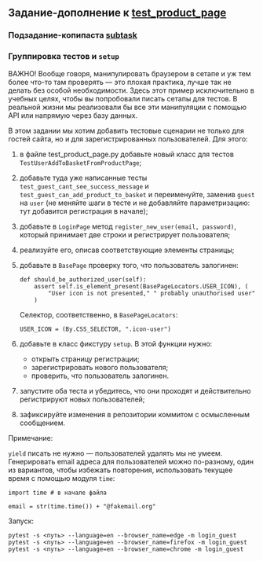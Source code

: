 ## Задание-дополнение к [test_product_page](../solutions/page_object/test_product_page.py)

### Подзадание-копипаста [subtask](../tasks/subtask_grouping_and_setup.md)

### Группировка тестов и `setup`

ВАЖНО! Вообще говоря, манипулировать браузером в сетапе и уж тем более что-то там проверять — это плохая практика, лучше
так не делать без особой необходимости. Здесь этот пример исключительно в учебных целях, чтобы вы попробовали писать
сетапы для тестов. В реальной жизни мы реализовали бы все эти манипуляции с помощью API или напрямую через базу данных.

В этом задании мы хотим добавить тестовые сценарии не только для гостей сайта, но и для зарегистрированных
пользователей. Для этого:

1) в файле test_product_page.py добавьте новый класс для тестов `TestUserAddToBasketFromProductPage`;
2) добавьте туда уже написанные тесты `test_guest_cant_see_success_message` и `test_guest_can_add_product_to_basket` и
   переименуйте, заменив `guest` на `user` (не меняйте шаги в тесте и не добавляйте параметризацию: тут добавится
   регистрация в начале);
3) добавьте в `LoginPage` метод `register_new_user(email, password)`, который принимает две строки и регистрирует
   пользователя;
4) реализуйте его, описав соответствующие элементы страницы;
5) добавьте в `BasePage` проверку того, что пользователь залогинен:

   ```
   def should_be_authorized_user(self):
       assert self.is_element_present(BasePageLocators.USER_ICON), (
           "User icon is not presented," " probably unauthorised user"
       )
   ```

   Селектор, соответственно, в `BasePageLocators`:

   ```
   USER_ICON = (By.CSS_SELECTOR, ".icon-user")
   ```

6) добавьте в класс фикстуру `setup`. В этой функции нужно:
    * открыть страницу регистрации;
    * зарегистрировать нового пользователя;
    * проверить, что пользователь залогинен.
7) запустите оба теста и убедитесь, что они проходят и действительно регистрируют новых пользователей;
8) зафиксируйте изменения в репозитории коммитом с осмысленным сообщением.

Примечание:

`yield` писать не нужно — пользователей удалять мы не умеем. Генерировать email адреса для пользователей можно
по-разному, один из вариантов, чтобы избежать повторения, использовать текущее время с помощью модуля `time`:

```
import time # в начале файла

email = str(time.time()) + "@fakemail.org"
```

Запуск:

```
pytest -s <путь> --language=en --browser_name=edge -m login_guest
pytest -s <путь> --language=en --browser_name=firefox -m login_guest
pytest -s <путь> --language=en --browser_name=chrome -m login_guest
```
